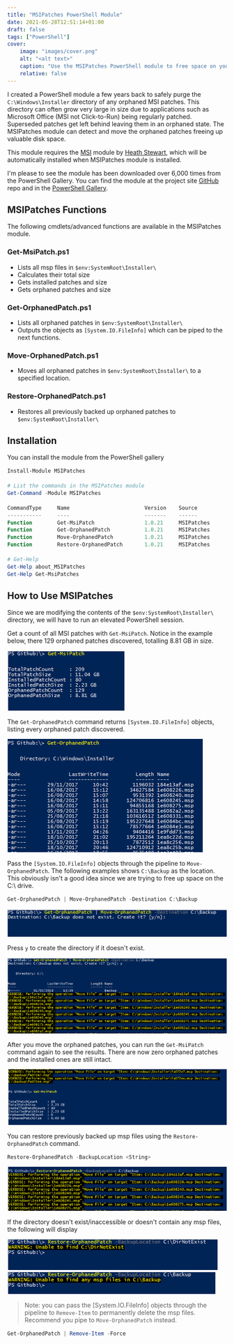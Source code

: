 ```yaml
---
title: "MSIPatches PowerShell Module"
date: 2021-05-28T12:51:14+01:00
draft: false
tags: ["PowerShell"]
cover:
    image: "images/cover.png"
    alt: "<alt text>"
    caption: "Use the MSIPatches PowerShell module to free space on your C: drive"
    relative: false
---
```


I created a PowerShell module a few years back to safely purge the `C:\Windows\Installer` directory of any orphaned MSI patches. This directory can often grow very large in size due to applications such as Microsoft Office (MSI not Click-to-Run) being regularly patched. Superseded patches get left behind leaving them in an orphaned state. The MSIPatches module can detect and move the orphaned patches freeing up valuable disk space.

This module requires the [MSI](https://github.com/heaths/psmsi) module by [Heath Stewart](https://github.com/heaths), which will be automatically installed when MSIPatches module is installed.

I'm please to see the module has been downloaded over 6,000 times from the PowerShell Gallery. You can find the module at the project site [GitHub](https://github.com/markkerry/MSIPatches) repo and in the [PowerShell Gallery](https://www.powershellgallery.com/packages/MSIPatches/1.0.20).

## MSIPatches Functions

The following cmdlets/advanced functions are available in the MSIPatches module.

### Get-MsiPatch.ps1

* Lists all msp files in `$env:SystemRoot\Installer\`
* Calculates their total size
* Gets installed patches and size
* Gets orphaned patches and size

### Get-OrphanedPatch.ps1

* Lists all orphaned patches in `$env:SystemRoot\Installer\`
* Outputs the objects as `[System.IO.FileInfo]` which can be piped to the next functions.

### Move-OrphanedPatch.ps1

* Moves all orphaned patches in `$env:SystemRoot\Installer\` to a specified location.

### Restore-OrphanedPatch.ps1

* Restores all previously backed up orphaned patches to `$env:SystemRoot\Installer\`

## Installation

You can install the module from the PowerShell gallery

``` powershell
Install-Module MSIPatches

# List the commands in the MSIPatches module
Get-Command -Module MSIPatches

CommandType     Name                        Version    Source
-----------     ----                        -------    ------
Function        Get-MsiPatch                1.0.21     MSIPatches
Function        Get-OrphanedPatch           1.0.21     MSIPatches
Function        Move-OrphanedPatch          1.0.21     MSIPatches
Function        Restore-OrphanedPatch       1.0.21     MSIPatches

# Get-Help
Get-Help about_MSIPatches
Get-Help Get-MsiPatches
```

## How to Use MSIPatches

Since we are modifying the contents of the `$env:SystemRoot\Installer\` directory, we will have to run an elevated PowerShell session.

Get a count of all MSI patches with `Get-MsiPatch`. Notice in the example below, there 129 orphaned patches discovered, totalling 8.81 GB in size.

![Get-MsiPatch](images/Get-MsiPatch_01.png)

The `Get-OrphanedPatch` command returns `[System.IO.FileInfo]` objects, listing every orphaned patch discovered.

![Get-OrphanedPatch](images/Get-OrphanedPatch_01.png)

Pass the `[System.IO.FileInfo]` objects through the pipeline to `Move-OrphanedPatch`. The following examples shows `C:\Backup` as the location. This obviously isn't a good idea since we are trying to free up space on the C:\ drive.

``` powershell
Get-OrphanedPatch | Move-OrphanedPatch -Destination C:\Backup
```

![Move-OrphanedPatch](images/Move-OrphanedPatch_01.png)

Press `y` to create the directory if it doesn't exist.

![Move-OrphanedPatch](images/Move-OrphanedPatch_02.png)

After you move the orphaned patches, you can run the `Get-MsiPatch` command again to see the results. There are now zero orphaned patches and the installed ones are still intact.

![Move-OrphanedPatch](images/Move-OrphanedPatch_03.png)

You can restore previously backed up msp files using the `Restore-OrphanedPatch` command.

``` powershell
Restore-OrphanedPatch -BackupLocation <String>
```

![Restore-OrphanedPatch](images/Restore-OrphanedPatch_01.png)

If the directory doesn't exist/inaccessible or doesn't contain any msp files, the following will display

![Restore-OrphanedPatch](images/Restore-OrphanedPatch_02.png)  
![Restore-OrphanedPatch](images/Restore-OrphanedPatch_03.png)

> Note: you can pass the [System.IO.FileInfo] objects through the pipeline to `Remove-Item` to permanently delete the msp files. Recommend you pipe to `Move-OrphanedPatch` instead.

``` powershell
Get-OrphanedPatch | Remove-Item -Force
```

